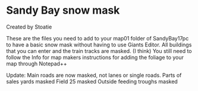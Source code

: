 # Sandy Bay snow mask

Created by Stoatie

These are the files you need to add to your map01 folder of SandyBay17pc to have a basic snow mask without having to use Giants Editor.
All buildings that you can enter and the train tracks are masked. (I think)
You still need to follow the Info for map makers instructions for adding the foliage to your map through Notepad++

Update:
Main roads are now masked, not lanes or single roads.
Parts of sales yards masked
Field 25 masked
Outside feeding troughs masked

